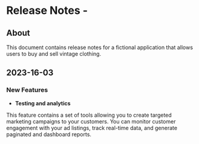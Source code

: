 # Release Notes -

## About 

This document contains release notes for a fictional application that allows users to buy and sell vintage clothing.

## 2023-16-03 

### New Features
- **Testing and analytics**

This feature contains a set of tools allowing you to create targeted marketing campaigns to your customers. You can monitor customer engagement with your ad listings, track real-time data, and generate paginated and dashboard reports.
